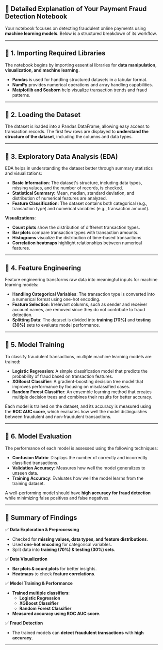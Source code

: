 ## 📌 **Detailed Explanation of Your Payment Fraud Detection Notebook**  

Your notebook focuses on detecting fraudulent online payments using **machine learning models**. Below is a structured breakdown of its workflow.  

---

## 🔹 **1. Importing Required Libraries**  
The notebook begins by importing essential libraries for **data manipulation, visualization, and machine learning**.  
- **Pandas** is used for handling structured datasets in a tabular format.  
- **NumPy** provides numerical operations and array handling capabilities.  
- **Matplotlib and Seaborn** help visualize transaction trends and fraud patterns.  

---

## 🔹 **2. Loading the Dataset**  
The dataset is loaded into a Pandas DataFrame, allowing easy access to transaction records. The first few rows are displayed to **understand the structure of the dataset**, including the columns and data types.  

---

## 🔹 **3. Exploratory Data Analysis (EDA)**  

EDA helps in understanding the dataset better through summary statistics and visualizations:  

- **Basic Information**: The dataset's structure, including data types, missing values, and the number of records, is checked.  
- **Statistical Summary**: Mean, median, standard deviation, and distribution of numerical features are analyzed.  
- **Feature Classification**: The dataset contains both categorical (e.g., transaction type) and numerical variables (e.g., transaction amount).  

**Visualizations:**  
- **Count plots** show the distribution of different transaction types.  
- **Bar plots** compare transaction types with transaction amounts.  
- **Histograms** visualize the distribution of time-based transactions.  
- **Correlation heatmaps** highlight relationships between numerical features.  

---

## 🔹 **4. Feature Engineering**  

Feature engineering transforms raw data into meaningful inputs for machine learning models:  

- **Handling Categorical Variables**: The transaction type is converted into a numerical format using one-hot encoding.  
- **Feature Selection**: Irrelevant columns, such as sender and receiver account names, are removed since they do not contribute to fraud detection.  
- **Splitting Data**: The dataset is divided into **training (70%)** and **testing (30%)** sets to evaluate model performance.  

---

## 🔹 **5. Model Training**  

To classify fraudulent transactions, multiple machine learning models are trained:  

- **Logistic Regression**: A simple classification model that predicts the probability of fraud based on transaction features.  
- **XGBoost Classifier**: A gradient-boosting decision tree model that improves performance by focusing on misclassified cases.  
- **Random Forest Classifier**: An ensemble learning method that creates multiple decision trees and combines their results for better accuracy.  

Each model is trained on the dataset, and its accuracy is measured using the **ROC AUC score**, which evaluates how well the model distinguishes between fraudulent and non-fraudulent transactions.  

---

## 🔹 **6. Model Evaluation**  

The performance of each model is assessed using the following techniques:  

- **Confusion Matrix**: Displays the number of correctly and incorrectly classified transactions.  
- **Validation Accuracy**: Measures how well the model generalizes to unseen data.  
- **Training Accuracy**: Evaluates how well the model learns from the training dataset.  

A well-performing model should have **high accuracy for fraud detection** while minimizing false positives and false negatives.  

---

## 📌 **Summary of Findings**  

✅ **Data Exploration & Preprocessing**  
- Checked for **missing values, data types, and feature distributions**.  
- Used **one-hot encoding** for categorical variables.  
- Split data into **training (70%) & testing (30%) sets**.  

✅ **Data Visualization**  
- **Bar plots & count plots** for better insights.  
- **Heatmaps** to check **feature correlations**.  

✅ **Model Training & Performance**  
- **Trained multiple classifiers**:  
  - **Logistic Regression**  
  - **XGBoost Classifier**  
  - **Random Forest Classifier**  
- **Measured accuracy using ROC AUC score**.  

✅ **Fraud Detection**  
- The trained models can **detect fraudulent transactions** with **high accuracy**.  

---
